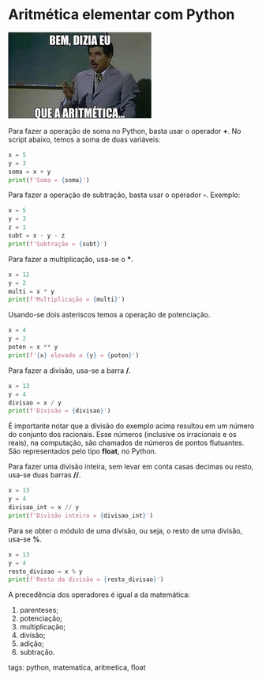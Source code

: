 # Aritmética elementar com Python

![Professor Girafales](./img/diziaEuAritimetica.jpg)

Para fazer a operação de soma no Python, basta usar o operador **+**. No script abaixo, temos a soma de duas variáveis:
```py
x = 5
y = 3
soma = x + y
print(f'Soma = {soma}')
```
Para fazer a operação de subtração, basta usar o operador **-**. Exemplo:
```py
x = 5
y = 3
z = 1
subt = x - y - z
print(f'Subtração = {subt}')
```
Para fazer a multiplicação, usa-se o __*__.
```py
x = 12
y = 2
multi = x * y
print(f'Multiplicação = {multi}')
```
Usando-se dois asteriscos temos a operação de potenciação.
```py
x = 4
y = 2
poten = x ** y
print(f'{x} elevado a {y} = {poten}')
```
Para fazer a divisão, usa-se a barra __/__.
```py
x = 13
y = 4
divisao = x / y
print(f'Divisão = {divisao}')
```
É importante notar que a divisão do exemplo acima resultou em um número do conjunto dos racionais. Esse números (inclusive os irracionais e os reais), na computação,  são chamados de números de pontos flutuantes. São representados pelo tipo **float**, no Python.

Para fazer uma divisão inteira, sem levar em conta casas decimas ou resto, usa-se duas barras __//__.
```py
x = 13
y = 4
divisao_int = x // y
print(f'Divisão inteira = {divisao_int}')
```
Para se obter o módulo de uma divisão, ou seja, o resto de uma divisão, usa-se __%__.
```py
x = 13
y = 4
resto_divisao = x % y
print(f'Resto da divisão = {resto_divisao}')
```

A precedência dos operadores é igual a da matemática:
1. parenteses;
2. potenciação;
3. multiplicação;
4. divisão;
5. adição;
6. subtração.

tags: python, matematica, aritmetica, float
